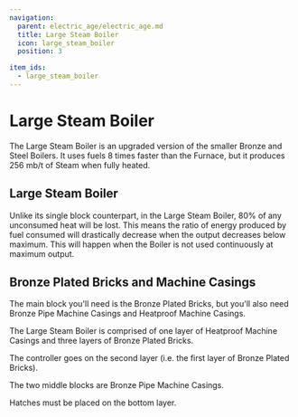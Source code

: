 ```yaml
---
navigation:
  parent: electric_age/electric_age.md
  title: Large Steam Boiler
  icon: large_steam_boiler
  position: 3

item_ids:
  - large_steam_boiler
---
```


# Large Steam Boiler

<GameScene zoom="2"  interactive={true}>
  <ImportStructure src="../assets/structures/large_steam_boiler.snbt" />
</GameScene>

The Large Steam Boiler is an upgraded version of the smaller Bronze and Steel Boilers. It uses fuels 8 times faster than the Furnace, but it produces 256 mb/t of Steam when fully heated.

## Large Steam Boiler

<Recipe id="modern_industrialization:electric_age/machine/large_steam_boiler_asbl" />

Unlike its single block counterpart, in the Large Steam Boiler, 80% of any unconsumed heat will be lost. This means the ratio of energy produced by fuel consumed will drastically decrease when the output decreases below maximum. This will happen when the Boiler is not used continuously at maximum output.

## Bronze Plated Bricks and Machine Casings

The main block you'll need is the Bronze Plated Bricks, but you'll also need Bronze Pipe Machine Casings and Heatproof Machine Casings.

<Row>
  <Recipe id="modern_industrialization:electric_age/casing/bronze_plated_bricks_asbl" />
  <Recipe id="modern_industrialization:steam_age/bronze/casing_pipe_asbl" />
  <Recipe id="modern_industrialization:electric_age/casing/heatproof_machine_casing_asbl" />
</Row>

The Large Steam Boiler is comprised of one layer of Heatproof Machine Casings and three layers of Bronze Plated Bricks.

The controller goes on the second layer (i.e. the first layer of Bronze Plated Bricks).

The two middle blocks are Bronze Pipe Machine Casings.

Hatches must be placed on the bottom layer.
